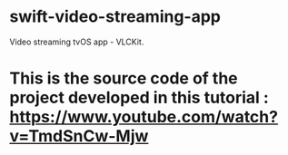 # swift-video-streaming-app
Video streaming tvOS app - VLCKit.

# This is the source code of the project developed in this tutorial : https://www.youtube.com/watch?v=TmdSnCw-Mjw
